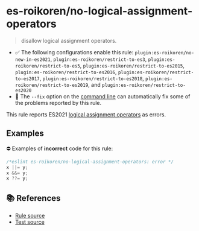 # es-roikoren/no-logical-assignment-operators
> disallow logical assignment operators.

- ✅ The following configurations enable this rule: `plugin:es-roikoren/no-new-in-es2021`, `plugin:es-roikoren/restrict-to-es3`, `plugin:es-roikoren/restrict-to-es5`, `plugin:es-roikoren/restrict-to-es2015`, `plugin:es-roikoren/restrict-to-es2016`, `plugin:es-roikoren/restrict-to-es2017`, `plugin:es-roikoren/restrict-to-es2018`, `plugin:es-roikoren/restrict-to-es2019`, and `plugin:es-roikoren/restrict-to-es2020`
- 🔧 The `--fix` option on the [command line](https://eslint.org/docs/user-guide/command-line-interface#fixing-problems) can automatically fix some of the problems reported by this rule.

This rule reports ES2021 [logical assignment operators](https://github.com/tc39/proposal-logical-assignment) as errors.

## Examples

⛔ Examples of **incorrect** code for this rule:

```js
/*eslint es-roikoren/no-logical-assignment-operators: error */
x ||= y;
x &&= y;
x ??= y;
```

## 📚 References

- [Rule source](https://github.com/roikoren755/eslint-plugin-es/blob/v0.0.7/src/rules/no-logical-assignment-operators.ts)
- [Test source](https://github.com/roikoren755/eslint-plugin-es/blob/v0.0.7/tests/src/rules/no-logical-assignment-operators.ts)
